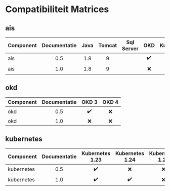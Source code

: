 # Compatibiliteit Matrices

## ais

| Component   | Documentatie | Java  | Tomcat | Sql Server | OKD                | Kubernetes         |
| ----------- | :---------:  | :---: | :----: | :--------: | :----------------: | :----------------: |
| ais         | 0.5          | 1.8   | 9      |            | :heavy_check_mark: |                    |
| ais         | 1.0          | 1.8   | 9      |            | :x:                | :heavy_check_mark: |

## okd

| Component   | Documentatie | OKD 3                | OKD 4  |
| ----------- | :---------:  | :------------------: | :----: |
| okd         | 0.5          | :heavy_check_mark:   | :x:    |
| okd         | 1.0          | :x:                  | :x:    |

## kubernetes

| Component   | Documentatie | Kubernetes 1.23    | Kubernetes 1.24    | Kubernetes 1.25    |
| ----------- | :---------:  | :----------------: | :----------------: | :----------------: |
| kubernetes  | 0.5          | :heavy_check_mark: | :x:                | :x:                |
| kubernetes  | 1.0          | :heavy_check_mark: | :heavy_check_mark: | :x:                |
